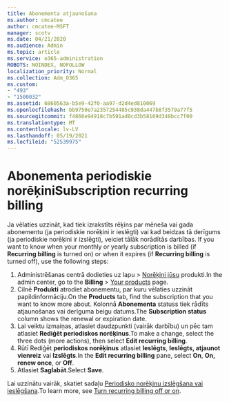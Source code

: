```yaml
---
title: Abonementa atjaunošana
ms.author: cmcatee
author: cmcatee-MSFT
manager: scotv
ms.date: 04/21/2020
ms.audience: Admin
ms.topic: article
ms.service: o365-administration
ROBOTS: NOINDEX, NOFOLLOW
localization_priority: Normal
ms.collection: Adm_O365
ms.custom:
- "493"
- "1500032"
ms.assetid: 6860563a-b5e9-42f0-aa97-d2d4ed810069
ms.openlocfilehash: bb9750e7a2357254485c938da447b8f3579a77f5
ms.sourcegitcommit: f4866e94918c7b591ad0cd3b58169d340bcc7f00
ms.translationtype: MT
ms.contentlocale: lv-LV
ms.lasthandoff: 05/19/2021
ms.locfileid: "52539975"
---
```

# <a name="subscription-recurring-billing"></a><span data-ttu-id="c46ca-102">Abonementa periodiskie norēķini</span><span class="sxs-lookup"><span data-stu-id="c46ca-102">Subscription recurring billing</span></span>

<span data-ttu-id="c46ca-103">Ja vēlaties uzzināt, kad tiek izrakstīts rēķins  par mēneša vai gada abonementu (ja periodiskie norēķini ir ieslēgti) vai kad beidzas tā derīgums (ja periodiskie norēķini ir izslēgti), veiciet tālāk norādītās darbības. </span><span class="sxs-lookup"><span data-stu-id="c46ca-103">If you want to know when your monthly or yearly subscription is billed (if **Recurring billing** is turned on) or when it expires (if **Recurring billing** is turned off), use the following steps:</span></span>
  
1. <span data-ttu-id="c46ca-104">Administrēšanas centrā dodieties  uz lapu \> [Norēķini jūsu](https://go.microsoft.com/fwlink/p/?linkid=842054) produkti.</span><span class="sxs-lookup"><span data-stu-id="c46ca-104">In the admin center, go to the **Billing** \> [Your products](https://go.microsoft.com/fwlink/p/?linkid=842054) page.</span></span>
2. <span data-ttu-id="c46ca-105">Cilnē **Produkti** atrodiet abonementu, par kuru vēlaties uzzināt papildinformāciju.</span><span class="sxs-lookup"><span data-stu-id="c46ca-105">On the **Products** tab, find the subscription that you want to know more about.</span></span> <span data-ttu-id="c46ca-106">Kolonnā **Abonementa** statuss tiek rādīts atjaunošanas vai derīguma beigu datums.</span><span class="sxs-lookup"><span data-stu-id="c46ca-106">The **Subscription status** column shows the renewal or expiration date.</span></span>
3. <span data-ttu-id="c46ca-107">Lai veiktu izmaiņas, atlasiet daudzpunkti (vairāk darbību) un pēc tam atlasiet **Rediģēt periodiskos norēķinus**.</span><span class="sxs-lookup"><span data-stu-id="c46ca-107">To make a change, select the three dots (more actions), then select **Edit recurring billing**.</span></span>
4. <span data-ttu-id="c46ca-108">Rūtī Rediģēt **periodiskos norēķinus** atlasiet **Ieslēgts**, **Ieslēgts, atjaunot vienreiz** vai **Izslēgts**.</span><span class="sxs-lookup"><span data-stu-id="c46ca-108">In the **Edit recurring billing** pane, select **On**, **On, renew once**, or **Off**.</span></span>
5. <span data-ttu-id="c46ca-109">Atlasiet **Saglabāt**.</span><span class="sxs-lookup"><span data-stu-id="c46ca-109">Select **Save**.</span></span>

<span data-ttu-id="c46ca-110">Lai uzzinātu vairāk, skatiet sadaļu [Periodisko norēķinu izslēgšana vai ieslēgšana](/microsoft-365/commerce/subscriptions/renew-your-subscription).</span><span class="sxs-lookup"><span data-stu-id="c46ca-110">To learn more, see [Turn recurring billing off or on](/microsoft-365/commerce/subscriptions/renew-your-subscription).</span></span>